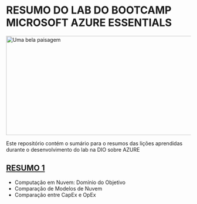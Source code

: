 # RESUMO DO LAB DO BOOTCAMP MICROSOFT AZURE ESSENTIALS

<img src="https://encrypted-tbn0.gstatic.com/images?q=tbn:ANd9GcQ0YmiRQ2sGIRmCrWsP_7FcWAneFSZU42NiFw&s" alt="Uma bela paisagem" width="748" height="270" />

Este repositório contém o sumário para o resumos das lições aprendidas durante o desenvolvimento do lab na DIO sobre AZURE

## [RESUMO 1](resumo1.md)
* Computação em Nuvem: Domínio do Objetivo
* Comparação de Modelos de Nuvem
* Comparação entre CapEx e OpEx

